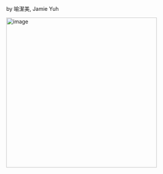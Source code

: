 by 喻潔美, Jamie Yuh 

<img width="400" alt="image" src="https://github.com/user-attachments/assets/624c3c9f-dfde-4338-a5c5-f640fcbec1a0" />

